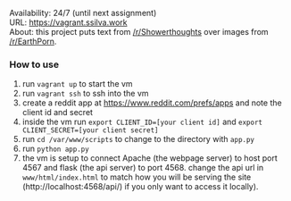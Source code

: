 Availability: 24/7 (until next assignment)  
URL: https://vagrant.ssilva.work  
About: this project puts text from [/r/Showerthoughts](https://www.reddit.com/r/Showerthoughts/) over images from [/r/EarthPorn](https://www.reddit.com/r/EarthPorn/). 

### How to use
1. run `vagrant up` to start the vm
2. run `vagrant ssh` to ssh into the vm
3. create a reddit app at https://www.reddit.com/prefs/apps and note the client id and secret
4. inside the vm run `export CLIENT_ID=[your client id]` and `export CLIENT_SECRET=[your client secret]`
5. run `cd /var/www/scripts` to change to the directory with `app.py`
6. run `python app.py`
7. the vm is setup to connect Apache (the webpage server) to host port 4567 and flask (the api server) to port 4568.  change the api url in `www/html/index.html` to match how you will be serving the site (http://localhost:4568/api/) if you only want to access it locally).
